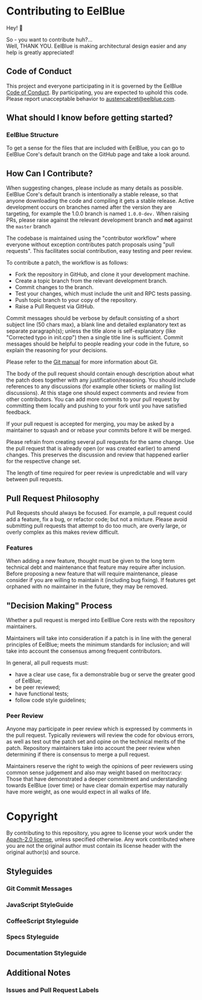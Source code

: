 # Contributing to EelBlue

Hey! :wave:      

So - you want to contribute huh?...  
Well, THANK YOU. EelBlue is making architectural design easier and any help is greatly appreciated!
  



## Code of Conduct

This project and everyone participating in it is governed by the EelBlue [Code of Conduct](https://github.com/EelBlue/EelBlue/blob/main/CODE_OF_CONDUCT.md). By participating, you are expected to uphold this code. Please report unacceptable behavior to austencabret@eelblue.com.

## What should I know before getting started?

### EelBlue Structure

To get a sense for the files that are included with EelBlue, you can go to EelBlue Core's default branch on the GitHub page and take a look around.


## How Can I Contribute?

When suggesting changes, please include as many details as possible. 
EelBlue Core's default branch is intentionally a stable release, so that anyone downloading the code and compiling it gets a stable release. Active development occurs on branches named after the version they are targeting, for example the 1.0.0 branch is named `1.0.0-dev.` When raising PRs, please raise against the relevant development branch and __not__ against the `master` branch

The codebase is maintained using the "contributor workflow" where everyone without exception contributes patch proposals using "pull requests". This facilitates social contribution, easy testing and peer review.

To contribute a patch, the workflow is as follows:

* Fork the repository in GitHub, and clone it your development machine.
* Create a topic branch from the relevant development branch.
* Commit changes to the branch.
* Test your changes, which must include the unit and RPC tests passing.
* Push topic branch to your copy of the repository.
* Raise a Pull Request via GitHub.

Commit messages should be verbose by default consisting of a short subject line (50 chars max), a blank line and detailed explanatory text as separate paragraph(s); unless the title alone is self-explanatory (like "Corrected typo in init.cpp") then a single title line is sufficient. Commit messages should be helpful to people reading your code in the future, so explain the reasoning for your decisions. 

Please refer to the [Git manual](https://git-scm.com/doc) for more information about Git.

The body of the pull request should contain enough description about what the patch does together with any justification/reasoning. You should include references to any discussions (for example other tickets or mailing list discussions). At this stage one should expect comments and review from other contributors. You can add more commits to your pull request by committing them locally and pushing to your fork until you have satisfied feedback.

If your pull request is accepted for merging, you may be asked by a maintainer to squash and or rebase your commits before it will be merged.

Please refrain from creating several pull requests for the same change. Use the pull request that is already open (or was created earlier) to amend changes. This preserves the discussion and review that happened earlier for the respective change set.

The length of time required for peer review is unpredictable and will vary between pull requests.

## Pull Request Philosophy

Pull Requests should always be focused. For example, a pull request could add a feature, fix a bug, or refactor code; but not a mixture. Please avoid submitting pull requests that attempt to do too much, are overly large, or overly complex as this makes review difficult.

### Features

When adding a new feature, thought must be given to the long term technical debt and maintenance that feature may require after inclusion. Before proposing a new feature that will require maintenance, please consider if you are willing to maintain it (including bug fixing). If features get orphaned with no maintainer in the future, they may be removed.

## "Decision Making" Process

Whether a pull request is merged into EelBlue Core rests with the repository maintainers.

Maintainers will take into consideration if a patch is in line with the general principles of EelBlue; meets the minimum standards for inclusion; and will take into account the consensus among frequent contributors.

In general, all pull requests must:

* have a clear use case, fix a demonstrable bug or serve the greater good of EelBlue;
* be peer reviewed;
* have functional tests;
* follow code style guidelines;



### Peer Review

Anyone may participate in peer review which is expressed by comments in the pull request. Typically reviewers will review the code for obvious errors, as well as test out the patch set and opine on the technical merits of the patch. Repository maintainers take into account the peer review when determining if there is consensus to merge a pull request.

Maintainers reserve the right to weigh the opinions of peer reviewers using common sense judgement and also may weight based on meritocracy: Those that have demonstrated a deeper commitment and understanding towards EelBlue (over time) or have clear domain expertise may naturally have more weight, as one would expect in all walks of life.


# Copyright
By contributing to this repository, you agree to license your work under the [Apach-2.0 license](https://github.com/EelBlue/EelBlue/blob/main/License), unless specified otherwise. Any work contributed where you are not the original author must contain its license header with the original author(s) and source.



## Styleguides



### Git Commit Messages

### JavaScript StyleGuide

### CoffeeScript Styleguide

### Specs Styleguide

### Documentation Styleguide

## Additional Notes

### Issues and Pull Request Labels

